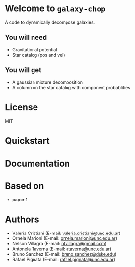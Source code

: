 # Welcome to `galaxy-chop`

A code to dynamically decompose galaxies.

## You will need

 - Gravitational potential
 - Star catalog (pos and vel)

## You will get

- A gaussian mixture decomposition
- A column on the star catalog with component probablities

# License

MIT

# Quickstart

# Documentation

# Based on 

- paper 1

# Authors

- Valeria Cristiani (E-mail: valeria.cristiani@unc.edu.ar)
- Ornela Marioni (E-mail: ornela.marioni@unc.edu.ar)
- Nelson Villagra (E-mail: ntvillagra@gmail.com)
- Antonela Taverna (E-mail: ataverna@unc.edu.ar)
- Bruno Sanchez (E-mail: bruno.sanchez@duke.edu)
- Rafael Pignata (E-mail: rafael.pignata@unc.edu.ar)
 

